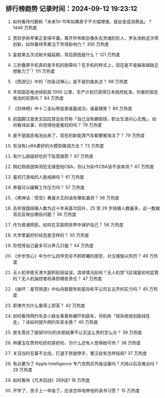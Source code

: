 
## 排行榜趋势 记录时间：2024-09-12 19:23:12
  
  1. 如何看待付鹏称「未来10-15年如果房子不大幅增值，就会变成消费品」？ 1446 万热度
    
  2. 贾跃亭称苹果正变得平庸，离开乔布斯后像失去灵魂的巨人，罗永浩称这次零创新，如何看待苹果当下市场影响力？ 356 万热度
    
  3. 星舰第五次试射大幅延期，背后原因是什么？ 121 万热度
    
  4. 三折叠屏手机真的是手机的刚需吗？在手机的样式上，现在是不是越来越缺乏想象力了？ 111 万热度
    
  5. 《西游记》中的「四圣试禅心」是不是钓鱼执法？ 88 万热度
    
  6. 丰田固态电池续航超 1000 公里，生产计划已获得日本政府批准，你看好固态电池的前景吗？ 84 万热度
    
  7. 《封神榜》中十二金仙带徒弟谁最成功，谁最搞笑？ 80 万热度
    
  8. 前国脚汪嵩发文回应禁足处罚称「自己没有踢假球，职业生涯问心无愧」，如何看待此事，你觉得他是冤枉的吗？ 79 万热度
    
  9. 是不是固态电池出来了，现在的新能源汽车都要被淘汰了？ 79 万热度
    
  10. 有没有LoRA更好的大模型微调方法？ 73 万热度
    
  11. 有什么超级好吃的下饭菜推荐？ 67 万热度
    
  12. 网红杨政因体测恐无缘登陆CBA，你认为如今CBA该不该体测？ 67 万热度
    
  13. 喜欢打游戏的人能戒掉吗？ 61 万热度
    
  14. 养猫可以缓解工作压力吗？ 57 万热度
    
  15. 《黑神话：悟空》黄眉大王的话有哪些漏洞？ 56 万热度
    
  16. 去年我国结婚人数为近十年来首次回升，25 至 29 岁结婚人数最多，这一数据背后反映出哪些问题？ 56 万热度
    
  17. 作为普通网民，如何在互联网世界中保护自己？ 56 万热度
    
  18. 大学里最好的状态是怎样的？ 55 万热度
    
  19. 你觉得自己最多可以养几只猫？ 54 万热度
    
  20. 《步步惊心》中为什么四爷完全不顾若曦的感受，对玉檀施以刑罚？ 49 万热度
    
  21. 无人机导致天津大面积航班延误，具体情况如何？无人机禁飞区域是如何监管的？无人机操控者将承担哪些责任？ 47 万热度
    
  22. 《崩坏：星穹铁道》中仙舟联盟有和星际和平公司五五开的实力吗？ 45 万热度
    
  23. 耶律齐为什么看得上郭芙？ 42 万热度
    
  24. 如何看待网约车走小路女乘客称被吓到跳车，司机称「按系统规划路线在走」？该如何提升网约车安全感？ 40 万热度
    
  25. 房东答应了报销1000的衣柜结果不让买这么贵的怎么办？ 39 万热度
    
  26. 林黛玉在贾府吃好的穿好的，为什么还有人觉得她可怜？ 38 万热度
    
  27. 关羽当时忍着不北伐，打退于禁就停手，蜀汉会有怎样结局? 37 万热度
    
  28. 有必要为了 Apple Intelligence 专门去购买外版设备吗？大陆以后会推出吗？ 29 万热度
    
  29. 如何看待《咒术回战》269话? 18 万热度
    
  30. 开学了，孩子上一年级了，应该怎样培养他的读书习惯？ 15 万热度
    